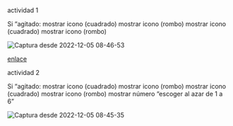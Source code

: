  actividad 1
 
 Si “agitado:
mostrar icono (cuadrado)
mostrar icono (rombo)
mostrar icono (cuadrado)
mostrar icono (rombo)

 ![Captura desde 2022-12-05 08-46-53](https://user-images.githubusercontent.com/114906901/205582328-6b657a1b-bacf-450e-8768-ed07410a14bb.png)
 
 [enlace](https://github.com/darkrayo97/microbit/blob/9c3437d569f7dab636661ca7ba815dfe28a2be79/microbit-iu.hex)

actividad 2

Si “agitado:
mostrar icono (cuadrado)
mostrar icono (rombo)
mostrar icono (cuadrado)
mostrar icono (rombo)
mostrar número “escoger al azar de 1 a 6”

![Captura desde 2022-12-05 08-45-35](https://user-images.githubusercontent.com/114906901/205582801-c9ef4b1a-60da-48cf-99de-ca2652ed4a2e.png)
